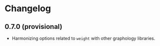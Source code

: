 # Changelog

## 0.7.0 (provisional)

- Harmonizing options related to `weight` with other graphology libraries.
